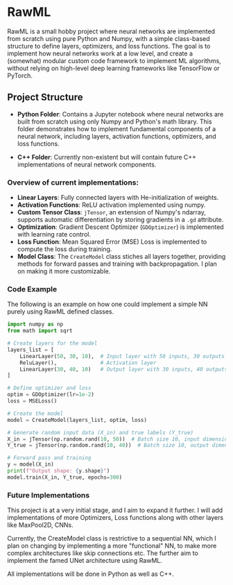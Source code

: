 # RawML

RawML is a small hobby project where neural networks are implemented from scratch using pure Python and Numpy, with a simple class-based structure to define layers, optimizers, and loss functions. The goal is to implement how neural networks work at a low level, and create a (somewhat) modular custom code framework to implement ML algorithms, without relying on high-level deep learning frameworks like TensorFlow or PyTorch.

## Project Structure

- **Python Folder**: Contains a Jupyter notebook where neural networks are built from scratch using only Numpy and Python's math library. This folder demonstrates how to implement fundamental components of a neural network, including layers, activation functions, optimizers, and loss functions.
  
- **C++ Folder**: Currently non-existent but will contain future C++ implementations of neural network components.

### Overview of current implementations:

- **Linear Layers**: Fully connected layers with He-initialization of weights.
- **Activation Functions**: ReLU activation implemented using numpy.
- **Custom Tensor Class**: `jTensor`, an extension of Numpy's ndarray, supports automatic differentiation by storing gradients in a `.gd` attribute.
- **Optimization**: Gradient Descent Optimizer (`GDOptimizer`) is implemented with learning rate control.
- **Loss Function**: Mean Squared Error (MSE) Loss is implemented to compute the loss during training.
- **Model Class**: The `CreateModel` class stiches all layers together, providing methods for forward passes and training with backpropagation. I plan on making it more customizable.


### Code Example
The following is an example on how one could implement a simple NN purely using RawML defined classes.

```python
import numpy as np
from math import sqrt

# Create layers for the model
layers_list = [
    LinearLayer(50, 30, 10),  # Input layer with 50 inputs, 30 outputs. Third argument is batch size. It has to same across all layers
    ReluLayer(),              # Activation layer
    LinearLayer(30, 40, 10)   # Output layer with 30 inputs, 40 outputs
]

# Define optimizer and loss
optim = GDOptimizer(lr=1e-2)
loss = MSELoss()

# Create the model
model = CreateModel(layers_list, optim, loss)

# Generate random input data (X_in) and true labels (Y_true)
X_in = jTensor(np.random.rand(10, 50))  # Batch size 10, input dimension 50
Y_true = jTensor(np.random.rand(10, 40))  # Batch size 10, output dimension 40

# Forward pass and training
y = model(X_in)
print(f"Output shape: {y.shape}")
model.train(X_in, Y_true, epochs=300)
```

### Future Implementations
This project is at a very initial stage, and I aim to expand it further. I will add implementations of more Optimizers, Loss functions along with other layers like MaxPool2D, CNNs. 

Currently, the CreateModel class is restrictive to a sequential NN, which I plan on changing by implementing a more "functional" NN, to make more complex architectures like skip connections etc. The further aim to implement the famed UNet architecture using RawML.

All implementations will be done in Python as well as C++.
